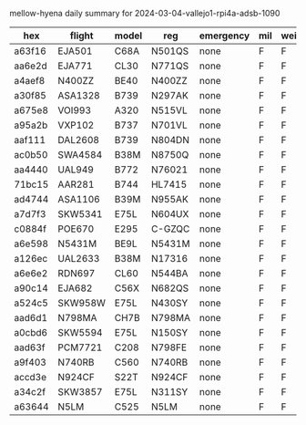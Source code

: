 mellow-hyena daily summary for 2024-03-04-vallejo1-rpi4a-adsb-1090

|hex|flight|model|reg|emergency|mil|weirdo|
|--|--|--|--|--|--|--|
|a63f16|EJA501|C68A|N501QS|none|F|F|
|aa6e2d|EJA771|CL30|N771QS|none|F|F|
|a4aef8|N400ZZ|BE40|N400ZZ|none|F|F|
|a30f85|ASA1328|B739|N297AK|none|F|F|
|a675e8|VOI993|A320|N515VL|none|F|F|
|a95a2b|VXP102|B737|N701VL|none|F|F|
|aaf111|DAL2608|B739|N804DN|none|F|F|
|ac0b50|SWA4584|B38M|N8750Q|none|F|F|
|aa4440|UAL949|B772|N76021|none|F|F|
|71bc15|AAR281|B744|HL7415|none|F|F|
|ad4744|ASA1106|B39M|N955AK|none|F|F|
|a7d7f3|SKW5341|E75L|N604UX|none|F|F|
|c0884f|POE670|E295|C-GZQC|none|F|F|
|a6e598|N5431M|BE9L|N5431M|none|F|F|
|a126ec|UAL2633|B38M|N17316|none|F|F|
|a6e6e2|RDN697|CL60|N544BA|none|F|F|
|a90c14|EJA682|C56X|N682QS|none|F|F|
|a524c5|SKW958W|E75L|N430SY|none|F|F|
|aad6d1|N798MA|CH7B|N798MA|none|F|F|
|a0cbd6|SKW5594|E75L|N150SY|none|F|F|
|aad63f|PCM7721|C208|N798FE|none|F|F|
|a9f403|N740RB|C560|N740RB|none|F|F|
|accd3e|N924CF|S22T|N924CF|none|F|F|
|a34c2f|SKW3857|E75L|N311SY|none|F|F|
|a63644|N5LM|C525|N5LM|none|F|F|
